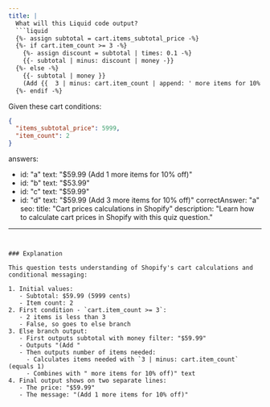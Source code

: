 ```yaml
---
title: |
  What will this Liquid code output?
  ```liquid
  {%- assign subtotal = cart.items_subtotal_price -%}
  {%- if cart.item_count >= 3 -%}
    {%- assign discount = subtotal | times: 0.1 -%}
    {{- subtotal | minus: discount | money -}}
  {%- else -%}
    {{- subtotal | money }}
    (Add {{  3 | minus: cart.item_count | append: ' more items for 10% off)' -}}
  {%- endif -%}
  ```
  Given these cart conditions:
  ```json
  {
    "items_subtotal_price": 5999,
    "item_count": 2
  }
  ```

answers:
  - id: "a"
    text: "$59.99 (Add 1 more items for 10% off)"
  - id: "b"
    text: "$53.99"
  - id: "c"
    text: "$59.99"
  - id: "d"
    text: "$59.99 (Add 3 more items for 10% off)"
correctAnswer: "a"
seo:
  title: "Cart prices calculations in Shopify"
  description: "Learn how to calculate cart prices in Shopify with this quiz question."
---
```


### Explanation

This question tests understanding of Shopify's cart calculations and conditional messaging:

1. Initial values:
   - Subtotal: $59.99 (5999 cents)
   - Item count: 2
2. First condition - `cart.item_count >= 3`:
   - 2 items is less than 3
   - False, so goes to else branch
3. Else branch output:
   - First outputs subtotal with money filter: "$59.99"
   - Outputs "(Add "
   - Then outputs number of items needed:
     - Calculates items needed with `3 | minus: cart.item_count` (equals 1)
     - Combines with " more items for 10% off)" text
4. Final output shows on two separate lines:
   - The price: "$59.99"
   - The message: "(Add 1 more items for 10% off)" 